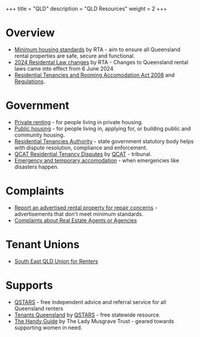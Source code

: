 +++
title = "QLD"
description = "QLD Resources"
weight = 2
+++

# Overview

- [Minimum housing standards](https://www.rta.qld.gov.au/forms-resources/rental-law-changes/minimum-housing-standards) by RTA - aim to ensure all Queensland rental properties are safe, secure and functional.
- [2024 Residental Law changes](https://www.rta.qld.gov.au/rental-law-changes) by RTA - Changes to Queensland rental laws came into effect from 6 June 2024
- [Residential Tenancies and Rooming Accomodation Act 2008](https://www.legislation.qld.gov.au/view/pdf/inforce/current/act-2008-073) and [Regulations](https://www.legislation.qld.gov.au/view/pdf/inforce/current/sl-2009-0074).

# Government

- [Private renting](https://www.qld.gov.au/housing/renting) - for people living in private housing.
- [Public housing](https://www.qld.gov.au/housing/public-community-housing) - for people living in, applying for, or building public and community housing.
- [Residential Tenancies Authority](https://www.rta.qld.gov.au/) - state government statutory body helps with dispute resolution, compliance and enforcement.
- [QCAT Residential Tenancy Disputes](https://www.qcat.qld.gov.au/case-types/residential-tenancy-dispute-process) by [QCAT](https://www.qcat.qld.gov.au) - tribunal.
- [Emergency and temporary accomodation](https://www.qld.gov.au/housing/emergency-temporary-accommodation) - when emergencies like disasters happen.

# Complaints

- [Report an advertised rental property for repair concerns](https://www.rta.qld.gov.au/report-advertised-rental) - advertisements that don't meet minimum standards.
- [Complaints about Real Estate Agents or Agencies](https://www.qld.gov.au/law/your-rights/consumer-rights-complaints-and-scams/make-a-consumer-complaint)

# Tenant Unions

- [South East QLD Union for Renters](https://sequr.org/)

# Supports

- [QSTARS](https://qstars.org.au/) - free independent advice and referral service for all Queensland renters
- [Tenants Queensland](https://tenantsqld.org.au/) by [QSTARS](https://qstars.org.au/) - free statewide resource.
- [The Handy Guide](https://thehandyguide.com.au/) by The Lady Musgrave Trust - geared towards supporting women in need.